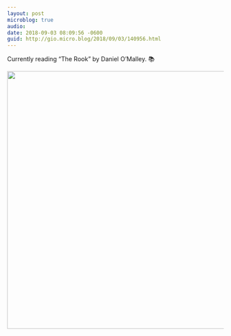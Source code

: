 ```yaml
---
layout: post
microblog: true
audio: 
date: 2018-09-03 08:09:56 -0600
guid: http://gio.micro.blog/2018/09/03/140956.html
---
```

Currently reading “The Rook” by Daniel O’Malley. 📚

<img src="http://microblog.stevegio.net/uploads/2018/c635a1afe2.jpg" width="600" height="600" />

